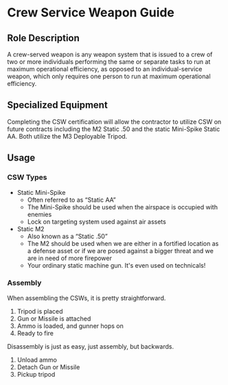 # Crew Service Weapon Guide

## Role Description

A crew-served weapon is any weapon system that is issued to a crew of two or more individuals performing the same or separate tasks to run at maximum operational efficiency, as opposed to an individual-service weapon, which only requires one person to run at maximum operational efficiency.

## Specialized Equipment

Completing the CSW certification will allow the contractor to utilize CSW on future contracts including the M2 Static .50 and the static Mini-Spike Static AA. Both utilize the M3 Deployable Tripod.

## Usage

### CSW Types
- Static Mini-Spike
  - Often referred to as “Static AA”
  - The Mini-Spike should be used when the airspace is occupied with enemies
  - Lock on targeting system used against air assets
- Static M2
  - Also known as a “Static .50”
  - The M2 should be used when we are either in a fortified location as a defense asset or if we are posed against a bigger threat and we are in need of more firepower
  - Your ordinary static machine gun. It's even used on technicals!


### Assembly

When assembling the CSWs, it is pretty straightforward.
1. Tripod is placed
2. Gun or Missile is attached
3. Ammo is loaded, and gunner hops on
4. Ready to fire

Disassembly is just as easy, just assembly, but backwards.
1. Unload ammo
2. Detach Gun or Missile
3. Pickup tripod
